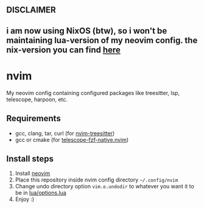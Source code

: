 ## DISCLAIMER
## i am now using NixOS (btw), so i won't be maintaining lua-version of my neovim config. the nix-version you can find [here](https://github.com/fn3x/nix)

# nvim
My neovim config containing configured packages like treesitter, lsp, telescope, harpoon, etc.

## Requirements
* gcc, clang, tar, curl (for [nvim-treesitter](https://github.com/nvim-treesitter/nvim-treesitter#requirements))
* gcc or cmake (for [telescope-fzf-native.nvim](https://github.com/nvim-telescope/telescope-fzf-native.nvim#installation))

## Install steps
1. Install [neovim](https://github.com/neovim/neovim/wiki/Installing-Neovim)
3. Place this repository inside nvim config directory ```~/.config/nvim```
4. Change undo directory option ```vim.o.undodir``` to whatever you want it to be in [lua/options.lua](https://github.com/fn3x/nvim-config/blob/925eb740e1ab2c1f51fb34ce6ff6a52ac9e48d79/lua/options.lua#L22C28-L22C28)
5. Enjoy :)

